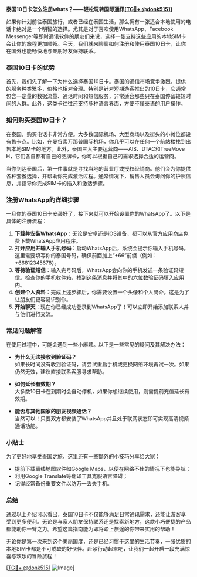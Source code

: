 **泰国10日卡怎么注册whats？——轻松玩转国际通讯[[TG💪+ @donk5151](https://t.me/s/donk5151)]**

如果你计划前往泰国旅行，或者已经在泰国生活，那么拥有一张适合本地使用的电话卡绝对是一个明智的选择。尤其是对于喜欢使用WhatsApp、Facebook Messenger等即时通讯软件的朋友们来说，选择一张支持这些应用的本地SIM卡会让你的旅程更加顺畅。今天，我们就来聊聊如何注册和使用泰国10日卡，让你在国外也能畅快地与亲朋好友保持联系。

### 泰国10日卡的优势

首先，我们先了解一下为什么选择泰国10日卡。泰国的通信市场竞争激烈，提供的服务种类繁多，价格也相对合理。特别是针对短期游客推出的10日卡，它通常包含一定量的数据流量、通话时间和短信服务，非常适合那些只在泰国停留较短时间的人群。此外，这类卡往往还支持多种语言界面，方便不懂泰语的用户操作。

### 如何购买泰国10日卡？

在泰国，购买电话卡非常方便。大多数国际机场、大型商场以及街头的小摊位都设有售卡点。比如，在曼谷素万那普国际机场，你几乎可以在任何一个航站楼找到出售本地SIM卡的地方。此外，泰国三大主要运营商——AIS、DTAC和TrueMove H，它们各自都有自己的品牌卡，你可以根据自己的需求选择合适的运营商。

当你到达泰国后，第一件事就是寻找当地的营业厅或授权经销商。他们会为你提供各种套餐选择，并帮助你完成激活过程。通常情况下，销售人员会询问你的护照信息，并指导你完成SIM卡的插入和激活步骤。

### 注册WhatsApp的详细步骤

一旦你的泰国10日卡安装好了，接下来就可以开始设置你的WhatsApp了。以下是具体的注册流程：

1. **下载并安装WhatsApp**：无论是安卓还是iOS设备，都可以从官方应用商店免费下载WhatsApp应用程序。
2. **打开应用并输入手机号码**：启动WhatsApp后，系统会提示你输入手机号码。这里需要填写你的泰国号码，确保前面加上“+66”前缀（例如：+66812345678）。
3. **等待验证短信**：输入完号码后，WhatsApp会向你的手机发送一条验证码短信。检查你的手机收件箱，找到这条消息并将其中的六位数验证码填入应用内。
4. **创建个人资料**：完成上述步骤后，你需要设置一个头像和个人简介。这是为了让朋友们更容易识别你。
5. **开始聊天**：现在你已经成功登录到WhatsApp了！可以立即开始添加联系人并与他们进行交流。

### 常见问题解答

在使用过程中，可能会遇到一些小麻烦。以下是一些常见的疑问及其解决办法：

- **为什么无法接收到验证码？**  
  如果长时间没有收到验证码，请尝试重启手机或更换网络环境再试一次。如果仍然无效，建议直接联系客服寻求帮助。

- **如何延长有效期？**  
  大多数10日卡在到期时会自动停机，如果你想继续使用，则需提前充值延长有效期。

- **能否与其他国家的朋友视频通话？**  
  当然可以！只要双方都安装了WhatsApp并且处于联网状态即可实现高清视频通话功能。

### 小贴士

为了更好地享受泰国之旅，这里还有一些额外的小技巧分享给大家：
- 提前下载离线地图软件如Google Maps，以便在网络不佳的情况下也能导航；
- 利用Google Translate等翻译工具克服语言障碍；
- 记得经常备份重要文件以防万一丢失手机。

### 总结

通过以上介绍可以看出，泰国10日卡不仅能够满足日常通讯需求，还能让游客享受到更多便利。无论是与家人朋友保持联系还是探索新地方，这款小巧便捷的产品都能助你一臂之力。希望这篇指南能为即将踏上旅途的你带来实用的帮助！

无论你是第一次来到这个美丽国度，还是已经习惯于这里的生活节奏，一张优质的本地SIM卡都是不可或缺的好伙伴。赶紧行动起来吧，让我们一起开启一段充满惊喜与欢乐的冒险旅程！

[[TG💪+ @donk5151](https://t.me/s/donk5151) ![Image](https://i.postimg.cc/rwNCRYN7/Snipaste-2025-04-30-17-27-05.png)]
